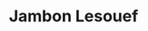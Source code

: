 ---
title: "Jambon Lesouef"
url: /saint-jean-des-baisants-commune-de-saint-jean-delle/jambon-lesouef/
shop: Metzgerei
---